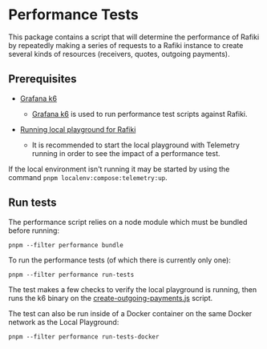 # Performance Tests

This package contains a script that will determine the performance of Rafiki by repeatedly making a series of requests to a Rafiki instance to create several kinds of resources (receivers, quotes, outgoing payments).

## Prerequisites

- [Grafana k6](https://grafana.com/docs/k6/latest/set-up/install-k6/)

  - [Grafana k6](https://grafana.com/docs/k6/latest/) is used to run performance test scripts against Rafiki.

- [Running local playground for Rafiki](../../localenv/README.md)
  - It is recommended to start the local playground with Telemetry running in order to see the impact of a performance test.

If the local environment isn't running it may be started by using the command `pnpm localenv:compose:telemetry:up`.

## Run tests

The performance script relies on a node module which must be bundled before running:

```
pnpm --filter performance bundle
```

To run the performance tests (of which there is currently only one):

```
pnpm --filter performance run-tests
```

The test makes a few checks to verify the local playground is running, then runs the k6 binary on the [create-outgoing-payments.js](./scripts/create-outgoing-payments.js) script.

The test can also be run inside of a Docker container on the same Docker network as the Local Playground:

```
pnpm --filter performance run-tests-docker
```
